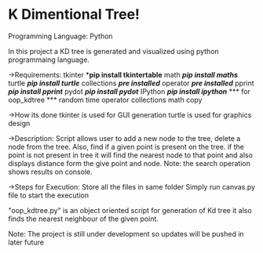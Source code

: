 # K Dimentional Tree!

Programming Language: Python

In this project a KD tree is generated and visualized using python programmaing language.

->Requirements:
  tkinter         ***pip install tkintertable**
  math            ***pip install maths***
  turtle          ***pip install turtle***
  collections     ***pre installed***
  operator        ***pre installed***
  pprint          ***pip install pprint***
  pydot           ***pip install pydot***
  IPython         ***pip install ipython***
*** for oop_kdtree ***
  random
   time
  operator
  collections
  math
  copy

->How its done
tkinter is used for GUI generation 
turtle is used for graphics design

->Description:
Script allows user to add a new node to the tree, delete a node from the tree.
Also, find if a given point is present on the tree.
if the point is not present in tree it will find the nearest node to that point and also displays distance form the give point and node.
Note: the search operation shows results on console.

->Steps for Execution:
Store all the files in same folder
Simply run canvas.py file to start the execution

"oop_kdtree.py" is an object oriented script for generation of Kd tree it also finds the nearest neighbour of the given point.


Note: The project is still under development so updates will be pushed in later future
